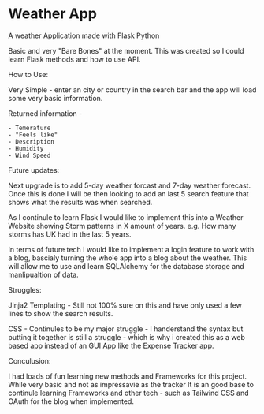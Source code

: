 # Weather App
 A weather Application made with Flask Python

 Basic and very "Bare Bones" at the moment. This was created so I could learn Flask methods and how to use API.

 How to Use:

 Very Simple - enter an city or country in the search bar and the app will load some very basic information.

 Returned information -

    - Temerature 
    - "Feels like"
    - Description
    - Humidity
    - Wind Speed

Future updates:

Next upgrade is to add 5-day weather forcast and 7-day weather forecast. Once this is done I will be then looking to add an last 5 search feature that shows what the results was when searched.

As I continule to learn Flask I would like to implement this into a Weather Website showing Storm patterns in X amount of years. e.g. How many storms has UK had in the last 5 years.

In terms of future tech I would like to implement a login feature to work with a blog, bascialy turning the whole app into a blog about the weather. This will allow me to use and learn SQLAlchemy for the database storage and manlipualtion of data.

Struggles:

Jinja2 Templating - Still not 100% sure on this and have only used a few lines to show the search results.

CSS - Continules to be my major struggle - I handerstand the syntax but putting it together is still a struggle - which is why i created this as a web based app instead of an GUI App like the Expense Tracker app.

Conculusion:

I had loads of fun learning new methods and Frameworks for this project. While very basic and not as impressavie as the tracker It is an good base to continule learning Frameworks and other tech - such as Tailwind CSS and OAuth for the blog when implemented.
